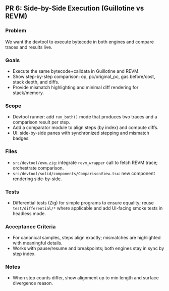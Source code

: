 ## PR 6: Side-by-Side Execution (Guillotine vs REVM)

### Problem

We want the devtool to execute bytecode in both engines and compare traces and results live.

### Goals

- Execute the same bytecode+calldata in Guillotine and REVM.
- Show step-by-step comparison: op, pc/original_pc, gas before/cost, stack depth, and diffs.
- Provide mismatch highlighting and minimal diff rendering for stack/memory.

### Scope

- Devtool runner: add `run_both()` mode that produces two traces and a comparison result per step.
- Add a comparator module to align steps (by index) and compute diffs.
- UI: side-by-side panes with synchronized stepping and mismatch badges.

### Files

- `src/devtool/evm.zig`: integrate `revm_wrapper` call to fetch REVM trace; orchestrate comparison.
- `src/devtool/solid/components/ComparisonView.tsx`: new component rendering side-by-side.

### Tests

- Differential tests (Zig) for simple programs to ensure equality; reuse `test/differential/*` where applicable and add UI-facing smoke tests in headless mode.

### Acceptance Criteria

- For canonical samples, steps align exactly; mismatches are highlighted with meaningful details.
- Works with pause/resume and breakpoints; both engines stay in sync by step index.

### Notes

- When step counts differ, show alignment up to min length and surface divergence reason.
